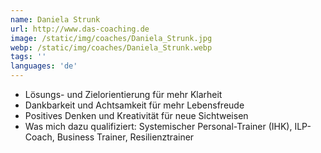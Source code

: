 ```yaml
---
name: Daniela Strunk
url: http://www.das-coaching.de
image: /static/img/coaches/Daniela_Strunk.jpg
webp: /static/img/coaches/Daniela_Strunk.webp
tags: ''
languages: 'de'
---
```


<ul><li>Lösungs- und Zielorientierung für mehr Klarheit&nbsp;</li><li>Dankbarkeit und Achtsamkeit für mehr Lebensfreude</li><li>Positives Denken und Kreativität für neue Sichtweisen</li><li>Was mich dazu qualifiziert: Systemischer Personal-Trainer (IHK), ILP-Coach, Business Trainer, Resilienztrainer</li></ul>